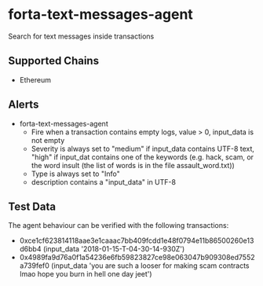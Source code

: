 # forta-text-messages-agent
Search for text messages inside transactions

## Supported Chains
- Ethereum

## Alerts
- forta-text-messages-agent
  - Fire when a transaction contains empty logs, value > 0, input_data is not empty
  - Severity is always set to "medium" if input_data contains UTF-8 text, "high" if input_dat contains one of the keywords (e.g. hack, scam, or the word insult (the list of words is in the file assault_word.txt))
  - Type is always set to "Info"
  - description contains a "input_data" in UTF-8

## Test Data

The agent behaviour can be verified with the following transactions:

- 0xce1cf623814118aae3e1caaac7bb409fcdd1e48f0794e11b86500260e13d6bb4 (input_data '2018-01-15-T-04-30-14-930Z')
- 0x4989fa9d76a0f1a54236e6fb59823827ce98e063047b909308ed7552a739fef0 (input_data 'you are such a looser for making scam contracts lmao hope you burn in hell one day jeet')

